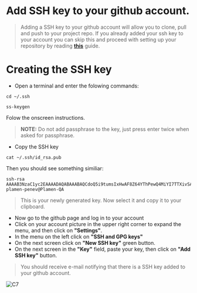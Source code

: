 # Add SSH key to your github account.
> Adding a SSH key to your github account will allow you to clone, pull and push to your project repo.
> If you already added your ssh key to your account you can skip this and proceed with setting up your repository by reading [**this**](https://github.com/plamen-penev-ffw/behat-starter-kit/blob/master/REPOSITORY.md) guide.

# Creating the SSH key
* Open a terminal and enter the folowing commands:
```
cd ~/.ssh
```
```
ss-keygen
```
Folow the onscreen instructions. 
> **NOTE:** Do not add passphrase to the key, just press enter twice when asked for passphrase. 
* Copy the SSH key
```
cat ~/.ssh/id_rsa.pub
```
Then you should see something similiar:
```
ssh-rsa AAAAB3NzaC1yc2EAAAADAQABAAABAQCdoQ5i9tumsIxHwAF8Z64YThPewQ4MiYI7TTXivSA/ltkH1sNqkJvK6FpEQnBPQ4WFM6DYLL0hVOS89DfE5KinEvh6YnhBfzD9tKt339MGHCULg+x4TWfQkCzVUUvSnhqz/21H1XpoOf6vv9vW0p0nj8GZIhgndOoJauDYGYdWmUEUaJR4wknBwSPeR3I6iC8BeZrT6HFM2ZpChqxDjvsqRjE+T8pd+6JyRP8wCpuwxLXME2m+GTKTbhVk0U4varYCIEAO+vtF4bFg4Fn1VQxgroQO4YByaosJRvRQMXhp4J6JPrOGlBZeIWf63/fxOx6ZchVkgP6hxgwpHoockLwr plamen-penev@Plamen-QA
```
> This is your newly generated key. Now select it and copy it to your clipboard.
* Now go to the github page and log in to your account
* Click on your account picture in the upper right corner to expand the menu, and then click on **"Settings"**.
* In the menu on the left click on **"SSH and GPG keys"**
* On the next screen click on **"New SSH key"** green button.
* On the next screen in the **"Key"** field, paste your key, then click on **"Add SSH key"** button.
> You should receive e-mail notifying that there is a SSH key added to your github account.



























![C7](https://user-images.githubusercontent.com/33353397/88484279-0ed2ad80-cf76-11ea-985e-7ea3deb0396c.jpg)
 
